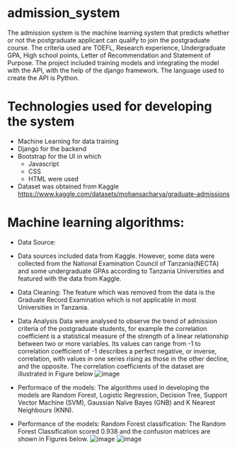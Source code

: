 # admission_system 
The admission system is the machine learning system that predicts whether or not the postgraduate applicant can qualify to join the postgraduate course. The criteria used are TOEFL,
Research experience, Undergraduate GPA, High school points, Letter of Recommendation and Statement of Purpose. The project included training models and integrating the model 
with the API, with the help of the django framework. The language used to create the API is Python. 
# Technologies used for developing the system
* Machine Learning for data training
* Django for the backend
* Bootstrap for the UI in which
  * Javascript
  * CSS
  * HTML were used
* Dataset was obtained from Kaggle https://www.kaggle.com/datasets/mohansacharya/graduate-admissions
# Machine learning algorithms:
* Data Source:
* Data sources included data from Kaggle. However, some data were collected from the National Examination Council of Tanzania(NECTA) and some undergraduate GPAs according to       Tanzania Universities and featured with the data from Kaggle.
* Data Cleaning:
  The feature which was removed from the data is the Graduate Record Examination which is not applicable in most Universities in Tanzania.
* Data Analysis
  Data were analysed to observe the trend of admission criteria of the postgraduate students, for example the correlation coefficient is a statistical measure of the strength of a linear relationship between two or more variables. Its values can range from -1 to correlation coefficient of -1 describes a perfect negative, or inverse, correlation, with values in one series rising as those in the other decline, and the opposite. The correlation coefficients of the dataset are illustrated in Figure below
  ![image](https://github.com/user-attachments/assets/3d0f407e-6a84-4f6a-a0ca-1057cf5a8192)

* Performace of the models:
  The algorithms used in developing the models are 
  Random Forest, 
  Logistic Regression, 
  Decision Tree, 
  Support Vector Machine (SVM), 
  Gaussian Naïve Bayes (GNB) and 
  K Nearest Neighbours (KNN).
* Performance of the models:
  Random Forest classification: The Random Forest Classification scored 0.938 and the confusion matrices are shown in Figures below.
  ![image](https://github.com/user-attachments/assets/78e99acd-e313-47e2-89ff-0b025b3a33e9) ![image](https://github.com/user-attachments/assets/975210a2-7613-4077-98ff-3d3d1241e6da)



  


  



  
 

